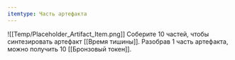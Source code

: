 ```yaml
---
itemtype: Часть артефакта
---
```

![[Temp/Placeholder_Artifact_Item.png]]
Соберите 10 частей, чтобы синтезировать артефакт [[Время тишины]]. Разобрав  1 часть артефакта, можно получить 10 [[Бронзовый токен]].
